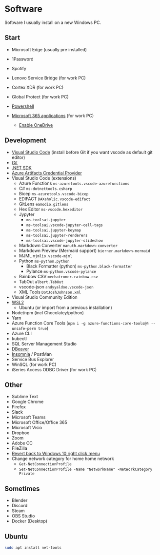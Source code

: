 # Software

Software I usually install on a new Windows PC.

## Start

- Microsoft Edge (usually pre installed)
- 1Password
- Spotify
- Lenovo Service Bridge (for work PC)
- Cortex XDR (for work PC)
- Global Protect (for work PC)

- [Powershell](https://github.com/PowerShell/PowerShell/releases)
- [Microsoft 365 applications](https://portal.office.com/account/) (for work PC)
  - [Enable OneDrive](https://support.microsoft.com/en-us/office/onedrive-won-t-start-0c158fa6-0cd8-4373-98c8-9179e24f10f2)

## Development

- [Visual Studio Code](https://code.visualstudio.com/Download) (install before Git if you want vscode as default git editor)
- [Git](https://git-scm.com/downloads/win)
- [.NET SDK](https://dotnet.microsoft.com/en-us/)
- [Azure Artifacts Credential Provider](https://github.com/microsoft/artifacts-credprovider)
- Visual Studio Code (extensions)
  - Azure Functions `ms-azuretools.vscode-azurefunctions`
  - C# `ms-dotnettools.csharp`
  - Bicep `ms-azuretools.vscode-bicep`
  - EDIFACT `DAXaholic.vscode-edifact`
  - GitLens `eamodio.gitlens`
  - Hex Editor `ms-vscode.hexeditor`
  - Jypyter
    - `ms-toolsai.jupyter`
    - `ms-toolsai.vscode-jupyter-cell-tags`
    - `ms-toolsai.jupyter-keymap`
    - `ms-toolsai.jupyter-renderers`
    - `ms-toolsai.vscode-jupyter-slideshow`
  - Markdown Converter `manuth.markdown-converter`
  - Markdown Preview (Mermaid support) `bierner.markdown-mermaid`
  - MJML `mjmlio.vscode-mjml`
  - Python `ms-python.python`
    - Black Formatter (python) `ms-python.black-formatter`
    - Pylance `ms-python.vscode-pylance`
  - Rainbow CSV `mechatroner.rainbow-csv`
  - TabOut `albert.TabOut`
  - vscode-json `andyyaldoo.vscode-json`
  - XML Tools `DotJoshJohnson.xml`
- Visual Studio Community Edition
- [WSL2](https://learn.microsoft.com/en-us/windows/wsl/install)
  - Ubuntu (or import from a previous installation)
- Node/npm (incl Chocolatey/python)
- Yarn
- Azure Function Core Tools (`npm i -g azure-functions-core-tools@4 --unsafe-perm true`)
- Azure CLI
- kubectl
- SQL Server Management Studio
- [DBeaver](https://dbeaver.io/)
- [Insomnia](https://insomnia.rest/) / PostMan
- Service Bus Explorer
- WinSQL (for work PC)
- iSeries Access ODBC Driver (for work PC)

## Other

- Sublime Text
- Google Chrome
- Firefox
- Slack
- Microsoft Teams
- Microsoft Office/Office 365
- Microsoft Visio
- Dropbox
- Zoom
- Adobe CC
- FileZilla
- [Revert back to Windows 10 right click menu](https://answers.microsoft.com/en-us/windows/forum/all/problems-reverting-back-to-the-windows-10-file/488858e1-8de1-499e-8fd4-51357f716ca8)
- Change network category for home home network
  - `Get-NetConnectionProfile`
  - `Set-NetConnectionProfile -Name "NetworkName" -NetWorkCategory Private`

## Sometimes

- Blender
- Discord
- Steam
- OBS Studio
- Docker (Desktop)

## Ubuntu

```bash
sudo apt install net-tools
```
